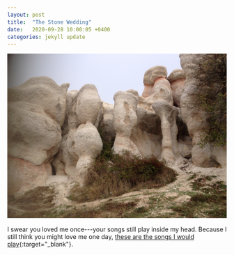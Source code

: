 ```yaml
---
layout: post
title:  "The Stone Wedding"
date:   2020-09-28 10:00:05 +0400
categories: jekyll update
---
```

![Photo from behind and below of the rock formation Stone Wedding. Small plants and shrubs on ground and some parts of rocks. Sky in upper quarter is light gray. ](https://github.com/havemaps/havemaps.github.io/blob/master/img/2020-09-28-stone-wedding.jpg?raw=true "The Stone Wedding")

I swear you loved me once---your songs still play inside my head. Because I still think you might love me one day, [these are the songs I would play](https://open.spotify.com/playlist/6ul1IOR2ltUyj9D8Ncc9hy?si=2dYW1vTFQSSiPfAOTRAuwQ){:target="_blank"}.
